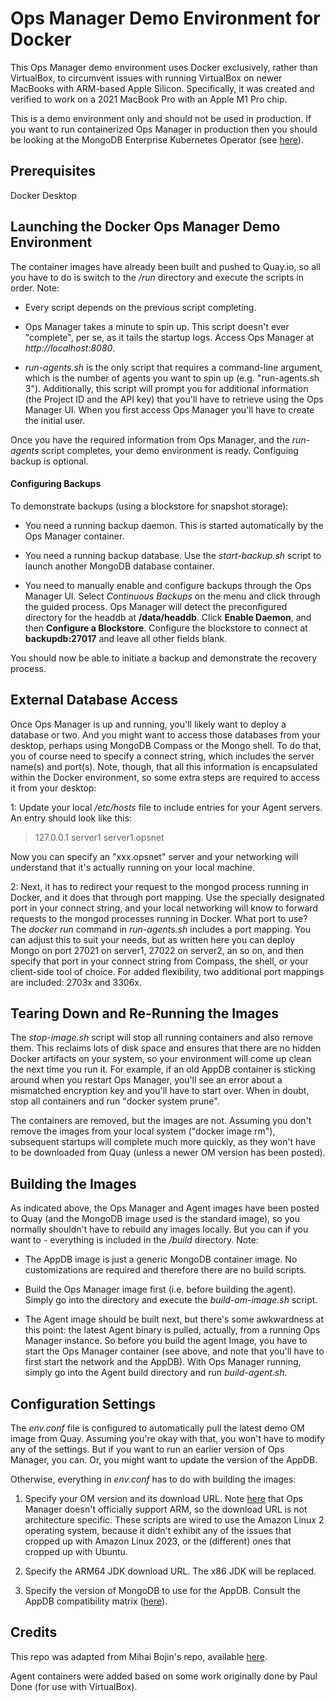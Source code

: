 # Ops Manager Demo Environment for Docker

This Ops Manager demo environment uses Docker exclusively, rather than VirtualBox, to circumvent issues with running VirtualBox on newer MacBooks with ARM-based Apple Silicon. Specifically, it was created and verified to work on a 2021 MacBook Pro with an Apple M1 Pro chip.

This is a demo environment only and should not be used in production. If you want to run containerized Ops Manager in production then you should be looking at the MongoDB Enterprise Kubernetes Operator (see [here](https://www.mongodb.com/docs/kubernetes-operator/stable/)).

## Prerequisites

Docker Desktop


## Launching the Docker Ops Manager Demo Environment

The container images have already been built and pushed to Quay.io, so all you have to do is switch to the */run* directory and execute the scripts in order. Note:

- Every script depends on the previous script completing. 

- Ops Manager takes a minute to spin up. This script doesn't ever "complete", per se, as it tails the startup logs. Access Ops Manager at *http://localhost:8080*.

- *run-agents.sh* is the only script that requires a command-line argument, which is the number of agents you want to spin up (e.g. "run-agents.sh 3"). Additionally, this script will prompt you for additional information (the Project ID and the API key) that you'll have to retrieve using the Ops Manager UI. When you first access Ops Manager you'll have to create the initial user.

Once you have the required information from Ops Manager, and the *run-agents* script completes, your demo environment is ready. Configuing backup is optional.


#### Configuring Backups

To demonstrate backups (using a blockstore for snapshot storage):

- You need a running backup daemon. This is started automatically by the Ops Manager container.

- You need a running backup database. Use the *start-backup.sh* script to launch another MongoDB database container.

- You need to manually enable and configure backups through the Ops Manager UI. Select *Continuous Backups* on the menu and click through the guided process. Ops Manager will detect the preconfigured directory for the headdb at **/data/headdb**. Click **Enable Daemon**, and then **Configure a Blockstore**. Configure the blockstore to connect at **backupdb:27017** and leave all other fields blank.

You should now be able to initiate a backup and demonstrate the recovery process.


## External Database Access

Once Ops Manager is up and running, you'll likely want to deploy a database or two. And you might want to access those databases from your desktop, perhaps using MongoDB Compass or the Mongo shell. To do that, you of course need to specify a connect string, which includes the server name(s) and port(s). Note, though, that all this information is encapsulated within the Docker environment, so some extra steps are required to access it from your desktop:

1: Update your local */etc/hosts* file to include entries for your Agent servers. An entry should look like this:

> 127.0.0.1       server1 server1.opsnet

Now you can specify an "xxx.opsnet" server and your networking will understand that it's actually running on your local machine.

2: Next, it has to redirect your request to the mongod process running in Docker, and it does that through port mapping. Use the specially designated port in your connect string, and your local networking will know to forward requests to the mongod processes running in Docker. What port to use? The *docker run* command in *run-agents.sh* includes a port mapping. You can adjust this to suit your needs, but as written here you can deploy Mongo on port 27021 on server1, 27022 on server2, an so on, and then specify that port in your connect string from Compass, the shell, or your client-side tool of choice. For added flexibility, two additional port mappings are included: 2703x and 3306x.


## Tearing Down and Re-Running the Images

The *stop-image.sh* script will stop all running containers and also remove them. This reclaims lots of disk space and ensures that there are no hidden Docker artifacts on your system, so your environment will come up clean the next time you run it. For example, if an old AppDB container is sticking around when you restart Ops Manager, you'll see an error about a mismatched encryption key and you'll have to start over. When in doubt, stop all containers and run "docker system prune".

The containers are removed, but the images are not. Assuming you don't remove the images from your local system ("docker image rm"), subsequent startups will complete much more quickly, as they won't have to be downloaded from Quay (unless a newer OM version has been posted).


## Building the Images

As indicated above, the Ops Manager and Agent images have been posted to Quay (and the MongoDB image used is the standard image), so you normally shouldn't have to rebuild any images locally. But you can if you want to - everything is included in the */build* directory. Note:

- The AppDB image is just a generic MongoDB container image. No customizations are required and therefore there are no build scripts.

- Build the Ops Manager image first (i.e. before building the agent). Simply go into the directory and execute the *build-om-image.sh* script.

- The Agent image should be built next, but there's some awkwardness at this point: the latest Agent binary is pulled, actually, from a running Ops Manager instance. So before you build the agent Image, you have to start the Ops Manager container (see above, and note that you'll have to first start the network and the AppDB). With Ops Manager running, simply go into the Agent build directory and run *build-agent.sh*. 


## Configuration Settings

The *env.conf* file is configured to automatically pull the latest demo OM image from Quay. Assuming you're okay with that, you won't have to modify any of the settings. But if you want to run an earlier version of Ops Manager, you can. Or, you might want to update the version of the AppDB.

Otherwise, everything in *env.conf* has to do with building the images:

1. Specify your OM version and its download URL. Note [here](https://www.mongodb.com/docs/ops-manager/current/core/requirements/#operating-systems-compatible-with-onprem) that Ops Manager doesn't officially support ARM, so the download URL is not architecture specific. These scripts are wired to use the Amazon Linux 2 operating system, because it didn't exhibit any of the issues that cropped up with Amazon Linux 2023, or the (different) ones that cropped up with Ubuntu.

2. Specify the ARM64 JDK download URL. The x86 JDK will be replaced. 

3. Specify the version of MongoDB to use for the AppDB. Consult the AppDB compatibility matrix ([here](https://www.mongodb.com/docs/ops-manager/current/tutorial/prepare-backing-mongodb-instances/#use-a-compatible-mongodb-version)).


## Credits

This repo was adapted from Mihai Bojin's repo, available [here](https://github.com/mongodb-labs/omida/tree/main). 

Agent containers were added based on some work originally done by Paul Done (for use with VirtualBox).

